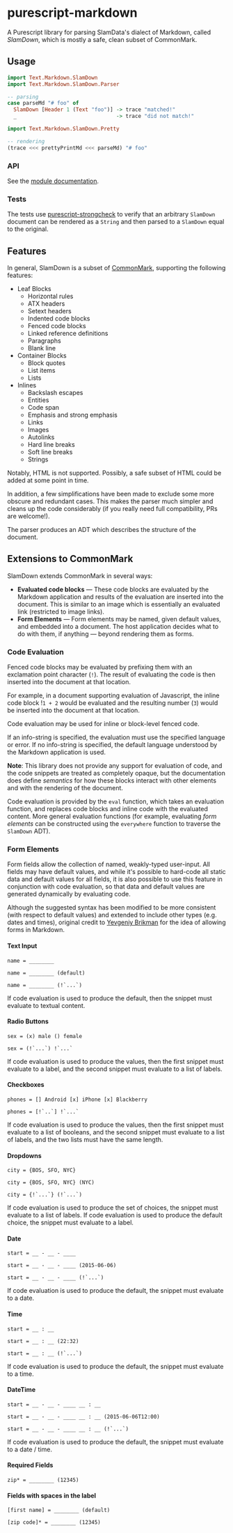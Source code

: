 # purescript-markdown

A Purescript library for parsing SlamData's dialect of Markdown, called *SlamDown*, which is mostly a safe, clean subset of CommonMark.

## Usage


```purescript
import Text.Markdown.SlamDown
import Text.Markdown.SlamDown.Parser

-- parsing
case parseMd "# foo" of 
  SlamDown [Header 1 (Text "foo")] -> trace "matched!"
  _                                -> trace "did not match!"

import Text.Markdown.SlamDown.Pretty 

-- rendering
(trace <<< prettyPrintMd <<< parseMd) "# foo"
```

### API

See the [module documentation](docs/).

### Tests

The tests use [purescript-strongcheck](http://github.com/purescript-contrib/purescript-strongcheck) to verify that an arbitrary `SlamDown` document can be rendered as a `String` and then parsed to a `SlamDown` equal to the original.

## Features

In general, SlamDown is a subset of [CommonMark](http://spec.commonmark.org/), supporting the following features:

* Leaf Blocks
  * Horizontal rules
  * ATX headers
  * Setext headers
  * Indented code blocks
  * Fenced code blocks
  * Linked reference definitions
  * Paragraphs
  * Blank line
* Container Blocks
  * Block quotes
  * List items
  * Lists
* Inlines
  * Backslash escapes
  * Entities
  * Code span
  * Emphasis and strong emphasis
  * Links
  * Images
  * Autolinks
  * Hard line breaks
  * Soft line breaks
  * Strings

Notably, HTML is not supported. Possibly, a safe subset of HTML could be added at some point in time.

In addition, a few simplifications have been made to exclude some more obscure and redundant cases. This makes the parser much simpler and cleans up the code considerably (if you really need full compatibility, PRs are welcome!).

The parser produces an ADT which describes the structure of the document.

## Extensions to CommonMark

SlamDown extends CommonMark in several ways:

 * **Evaluated code blocks** &mdash; These code blocks are evaluated by the Markdown application and results of the evaluation are inserted into the document. This is similar to an image which is essentially an evaluated link (restricted to image links).
 * **Form Elements** &mdash; Form elements may be named, given default values, and embedded into a document. The host application decides what to do with them, if anything &mdash; beyond rendering them as forms.

### Code Evaluation

Fenced code blocks may be evaluated by prefixing them with an exclamation point character (`!`). The result of evaluating the code is then inserted into the document at that location.

For example, in a document supporting evaluation of Javascript, the inline code block !`1 + 2` would be evaluated and the resulting number (`3`) would be inserted into the document at that location.

Code evaluation may be used for inline or block-level fenced code. 

If an info-string is specified, the evaluation must use the specified language or error. If no info-string is specified, the default language understood by the Markdown application is used.

**Note**: This library does not provide any support for evaluation of code, and the code snippets are treated as completely opaque, but the documentation does define *semantics* for how these blocks interact with other elements and with the rendering of the document.

Code evaluation is provided by the `eval` function, which takes an evaluation function, and replaces code blocks and inline code with the evaluated content. More general evaluation functions (for example, evaluating _form elements_ can be constructed using the `everywhere` function to traverse the `SlamDown` ADT).

### Form Elements

Form fields allow the collection of named, weakly-typed user-input. All fields may have default values, and while it's possible to hard-code all static data and default values for all fields, it is also possible to use this feature in conjunction with code evaluation, so that data and default values are generated dynamically by evaluating code.

Although the suggested syntax has been modified to be more consistent (with respect to default values) and extended to include other types (e.g. dates and times), original credit to [Yevgeniy Brikman](http://brikis98.blogspot.com/2011/07/proposal-extend-markdown-syntax-to.html) for the idea of allowing forms in Markdown.

#### Text Input

```
name = ________

name = ________ (default)

name = ________ (!`...`)
```

If code evaluation is used to produce the default, then the snippet must evaluate to textual content.

#### Radio Buttons

```
sex = (x) male () female

sex = (!`...`) !`...`
```

If code evaluation is used to produce the values, then the first snippet must evaluate to a label, and the second snippet must evaluate to a list of labels.

#### Checkboxes

```
phones = [] Android [x] iPhone [x] Blackberry

phones = [!`..`] !`...`
```

If code evaluation is used to produce the values, then the first snippet must evaluate to a list of booleans, and the second snippet must evaluate to a list of labels, and the two lists must have the same length.

#### Dropdowns

```
city = {BOS, SFO, NYC}

city = {BOS, SFO, NYC} (NYC)

city = {!`...`} (!`...`)
```

If code evaluation is used to produce the set of choices, the snippet must evaluate to a list of labels. If code evaluation is used to produce the default choice, the snippet must evaluate to a label.

#### Date

```
start = __ - __ - ____

start = __ - __ - ____ (2015-06-06)

start = __ - __ - ____ (!`...`)
```

If code evaluation is used to produce the default, the snippet must evaluate to a date.

#### Time

```
start = __ : __

start = __ : __ (22:32)

start = __ : __ (!`...`)
```

If code evaluation is used to produce the default, the snippet must evaluate to a time.

#### DateTime

```
start = __ - __ - ____ __ : __

start = __ - __ - ____ __ : __ (2015-06-06T12:00)

start = __ - __ - ____ __ : __ (!`...`)
```

If code evaluation is used to produce the default, the snippet must evaluate to a date / time.

#### Required Fields

```
zip* = ________ (12345)
```

#### Fields with spaces in the label

```
[first name] = ________ (default)

[zip code]* = ________ (12345)
```
